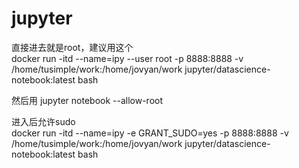 # jupyter

直接进去就是root，建议用这个  
docker run -itd --name=ipy --user root -p 8888:8888 -v /home/tusimple/work:/home/jovyan/work jupyter/datascience-notebook:latest bash

然后用 jupyter notebook --allow-root

进入后允许sudo  
docker run -itd --name=ipy -e GRANT_SUDO=yes  -p 8888:8888 -v /home/tusimple/work:/home/jovyan/work jupyter/datascience-notebook:latest bash
